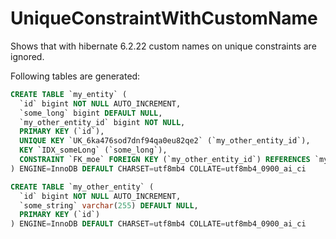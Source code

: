 # UniqueConstraintWithCustomName
Shows that with hibernate 6.2.22 custom names on unique constraints are ignored.

Following tables are generated:

```sql
CREATE TABLE `my_entity` (
  `id` bigint NOT NULL AUTO_INCREMENT,
  `some_long` bigint DEFAULT NULL,
  `my_other_entity_id` bigint NOT NULL,
  PRIMARY KEY (`id`),
  UNIQUE KEY `UK_6ka476sod7dnf94qa0eu82qe2` (`my_other_entity_id`),
  KEY `IDX_someLong` (`some_long`),
  CONSTRAINT `FK_moe` FOREIGN KEY (`my_other_entity_id`) REFERENCES `my_other_entity` (`id`)
) ENGINE=InnoDB DEFAULT CHARSET=utf8mb4 COLLATE=utf8mb4_0900_ai_ci

CREATE TABLE `my_other_entity` (
  `id` bigint NOT NULL AUTO_INCREMENT,
  `some_string` varchar(255) DEFAULT NULL,
  PRIMARY KEY (`id`)
) ENGINE=InnoDB DEFAULT CHARSET=utf8mb4 COLLATE=utf8mb4_0900_ai_ci
```
